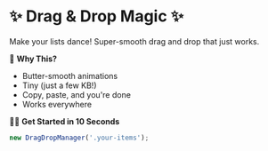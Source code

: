 # ✨ Drag & Drop Magic ✨

Make your lists dance! Super-smooth drag and drop that just works.

🚀 **Why This?**
- Butter-smooth animations
- Tiny (just a few KB!)
- Copy, paste, and you're done
- Works everywhere

👩‍💻 **Get Started in 10 Seconds**
```js
new DragDropManager('.your-items');

